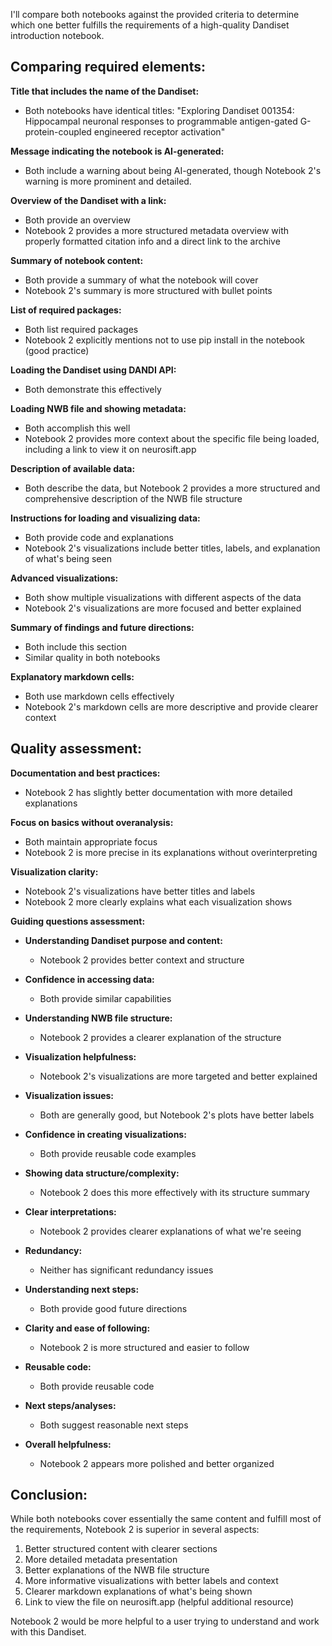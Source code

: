 I'll compare both notebooks against the provided criteria to determine which one better fulfills the requirements of a high-quality Dandiset introduction notebook.

## Comparing required elements:

**Title that includes the name of the Dandiset:**
- Both notebooks have identical titles: "Exploring Dandiset 001354: Hippocampal neuronal responses to programmable antigen-gated G-protein-coupled engineered receptor activation"

**Message indicating the notebook is AI-generated:**
- Both include a warning about being AI-generated, though Notebook 2's warning is more prominent and detailed.

**Overview of the Dandiset with a link:**
- Both provide an overview
- Notebook 2 provides a more structured metadata overview with properly formatted citation info and a direct link to the archive

**Summary of notebook content:**
- Both provide a summary of what the notebook will cover
- Notebook 2's summary is more structured with bullet points

**List of required packages:**
- Both list required packages
- Notebook 2 explicitly mentions not to use pip install in the notebook (good practice)

**Loading the Dandiset using DANDI API:**
- Both demonstrate this effectively

**Loading NWB file and showing metadata:**
- Both accomplish this well
- Notebook 2 provides more context about the specific file being loaded, including a link to view it on neurosift.app

**Description of available data:**
- Both describe the data, but Notebook 2 provides a more structured and comprehensive description of the NWB file structure

**Instructions for loading and visualizing data:**
- Both provide code and explanations
- Notebook 2's visualizations include better titles, labels, and explanation of what's being seen

**Advanced visualizations:**
- Both show multiple visualizations with different aspects of the data
- Notebook 2's visualizations are more focused and better explained

**Summary of findings and future directions:**
- Both include this section
- Similar quality in both notebooks

**Explanatory markdown cells:**
- Both use markdown cells effectively
- Notebook 2's markdown cells are more descriptive and provide clearer context

## Quality assessment:

**Documentation and best practices:**
- Notebook 2 has slightly better documentation with more detailed explanations

**Focus on basics without overanalysis:**
- Both maintain appropriate focus
- Notebook 2 is more precise in its explanations without overinterpreting

**Visualization clarity:**
- Notebook 2's visualizations have better titles and labels
- Notebook 2 more clearly explains what each visualization shows

**Guiding questions assessment:**

- **Understanding Dandiset purpose and content:**
  - Notebook 2 provides better context and structure

- **Confidence in accessing data:**
  - Both provide similar capabilities

- **Understanding NWB file structure:**
  - Notebook 2 provides a clearer explanation of the structure

- **Visualization helpfulness:**
  - Notebook 2's visualizations are more targeted and better explained

- **Visualization issues:**
  - Both are generally good, but Notebook 2's plots have better labels

- **Confidence in creating visualizations:**
  - Both provide reusable code examples

- **Showing data structure/complexity:**
  - Notebook 2 does this more effectively with its structure summary

- **Clear interpretations:**
  - Notebook 2 provides clearer explanations of what we're seeing

- **Redundancy:**
  - Neither has significant redundancy issues

- **Understanding next steps:**
  - Both provide good future directions

- **Clarity and ease of following:**
  - Notebook 2 is more structured and easier to follow

- **Reusable code:**
  - Both provide reusable code

- **Next steps/analyses:**
  - Both suggest reasonable next steps

- **Overall helpfulness:**
  - Notebook 2 appears more polished and better organized

## Conclusion:

While both notebooks cover essentially the same content and fulfill most of the requirements, Notebook 2 is superior in several aspects:
1. Better structured content with clearer sections
2. More detailed metadata presentation
3. Better explanations of the NWB file structure
4. More informative visualizations with better labels and context
5. Clearer markdown explanations of what's being shown
6. Link to view the file on neurosift.app (helpful additional resource)

Notebook 2 would be more helpful to a user trying to understand and work with this Dandiset.